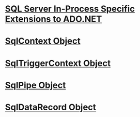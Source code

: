 # [SQL Server In-Process Specific Extensions to ADO.NET](sql-server-in-process-specific-extensions-to-ado.net.md)
# [SqlContext Object](sqlcontext-object.md)
# [SqlTriggerContext Object](sqltriggercontext-object.md)
# [SqlPipe Object](sqlpipe-object.md)
# [SqlDataRecord Object](sqldatarecord-object.md)
